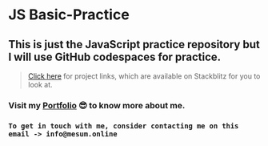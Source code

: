 # JS Basic-Practice
## This is just the JavaScript practice repository but I will use GitHub codespaces for practice.

>[Click here](https://stackblitz.com/edit/dom-project-chaiaurcode-2yejmx) for project links, which are available on Stackblitz for you to look at.

### Visit my [Portfolio](https://mesum.online) :sunglasses: to know more about me.

### `To get in touch with me, consider contacting me on this email -> info@mesum.online`
